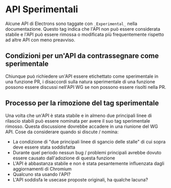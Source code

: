 # API Sperimentali

Alcune API di Electrons sono taggate con `_Experimental_` nella documentazione. Questo tag indica che l'API non può essere considerata stabile e l'API può essere rimossa o modificata più frequentemente rispetto ad altre API con meno preavviso.

## Condizioni per un'API da contrassegnare come sperimentale

Chiunque può richiedere un'API essere etichettato come sperimentale in una funzione PR, i disaccordi sulla natura sperimentale di una funzione possono essere discussi nell'API WG se non possono essere risolti nella PR.

## Processo per la rimozione del tag sperimentale

Una volta che un'API è stata stabile e in almeno due principali linee di rilascio stabili può essere nominata per avere il suo tag sperimentale rimosso.  Questa discussione dovrebbe accadere in una riunione del WG API.  Cose da considerare quando si discute / nomina:

* La condizione di "due principali linee di sgancio delle stalle" di cui sopra deve essere stata soddisfatta
* Durante quel periodo nessun bug / problemi principali avrebbe dovuto essere causato dall'adozione di questa funzione
* L'API è abbastanza stabile e non è stata pesantemente influenzata dagli aggiornamenti di Chromium
* Qualcuno sta usando l'API?
* L'API soddisfa le usecase proposte originali, ha qualche lacuna?
